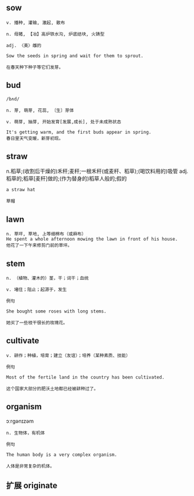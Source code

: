 ## sow
```
v. 播种, 灌输, 激起, 散布

n. 母猪, 【冶】高炉铁水沟, 炉底结块, 火铸型

adj. 〈美〉雌的

Sow the seeds in spring and wait for them to sprout.

在春天种下种子等它们发芽。
```
## bud
```
/bʌd/

n. 芽, 萌芽, 花蕊, 〔生〕芽体

v. 萌芽, 抽芽, 开始发育[发展,成长], 处于未成熟状态

It's getting warm, and the first buds appear in spring.
春日里天气变暖，新芽初现。
```

## straw 
n.稻草;(收割后干燥的)禾秆;麦秆;一根禾秆(或麦秆、稻草);(喝饮料用的)吸管
adj. 稻草的;稻草[麦秆]做的;(作为替身的)稻草人般的;假的
```
a straw hat

草帽
```

## lawn
```
n. 草坪, 草地, 上等细棉布（或麻布）
He spent a whole afternoon mowing the lawn in front of his house.
他花了一下午来修剪门前的草坪。
```
## stem
```
n. （植物、灌木的）茎，干；词干；血统

v. 堵住；阻止；起源于，发生

例句

She bought some roses with long stems.

她买了一些枝干很长的玫瑰花。
```
## cultivate
```
v. 耕作；种植，培育；建立（友谊）；培养（某种素质、技能）

例句

Most of the fertile land in the country has been cultivated.

这个国家大部分的肥沃土地都已经被耕种过了。
```
## organism
ɔːrɡənɪzəm
```
n. 生物体，有机体

例句

The human body is a very complex organism.

人体是非常复杂的机体。
```
## 扩展 originate